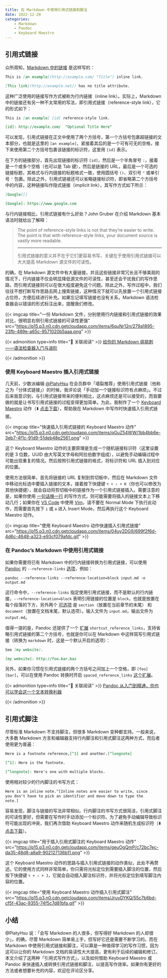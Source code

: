 ```yaml
---
title: 在 Markdown 中使用引用式链接和脚注
date: 2022-12-28
categories:
    - Markdown
    - Pandoc
    - Keyboard Maestro
---
```



## 引用式链接

众所周知，[Markdown 中的链接][103] 是这样写的：

[103]: https://daringfireball.net/projects/markdown/syntax#link

```markdown
This is [an example](http://example.com/ "Title") inline link.

[This link](http://example.net/) has no title attribute.
```

这种广泛使用的链接写作方式被称为行内链接（inline link）。实际上，Markdown 中的链接还有另一种不太常用的写法，即引用式链接（reference-style link），它的形式如下：

```markdown
This is [an example] [id] reference-style link.

[id]: http://example.com/  "Optional Title Here"
```

可以发现，引用式链接在正文中使用了两个方括号，第一个方括号包裹超链接的文本部分，也就是这里的 `[an example]`，紧接着其后的是一个可有可无的空格，接下来使用第二个方括号包裹该链接的标识符，这里用 `[id]` 表示。

在下方的链接部分，首先出现链接的标识符 `[id]`，然后是一个半角冒号 `:`，接着是一个或多个空格（也可以是 Tab 键），然后是链接的 URL，最后是一个可选的链接标题，其格式与行内链接的标题格式一致，使用圆括号 `()`、双引号 `"` 或单引号 `'` 包裹。除此之外，引用式链接还可以省略链接标识符，即省略第二个方括号中的内容，这种链接叫作隐式链接（implicit link），其写作方式如下所示：

```markdown
[Google][]

[Google]: https://www.google.com
```

与行内链接相比，引用式链接有什么好处？John Gruber 在介绍 Markdown 基本语法时就给出了解释：

> The point of reference-style links is not that they’re easier to write. The point is that with reference-style links, your document source is vastly more readable.
> 
> ---
> 
> 引用式链接的意义并不在于它们更容易书写，关键在于使用引用式链接可以大大提高 Markdown 源文件的可读性。

的确，在 Markdown 源文件中有大量链接，并且这些链接非常冗长且不够美观的情况下，行内链接不仅会明显降低源文件的可读性，甚至还会干扰我们的写作思路，而引用式链接则可以在很大程度避免这个问题。除此之外，写作过程中，我们往往不想打断写作思路去网上搜索链接，这种情况下就可以先放置一个引用式链接占位符，方便后续进行补充。如果忘记填写链接也没有关系，Markdown 语法检查器会以错误的形式标注出来，提醒我们修改。

{{< imgcap title="一份 Markdown 文件，分别使用行内链接和引用式链接的效果对比，很明显右侧引用式链接的可读性更强" src="https://p15.p3.n0.cdn.getcloudapp.com/items/6quNr12n/279a1895-23fb-489e-a65c-9571020b5aaa.png" >}}

{{< admonition type=info title="📖 关联阅读" >}}
[给你的 Markdown 挑挑刺——语法检查器入门与进阶][9F7]

[9F7]: https://sspai.com/prime/story/markdown-linter-a-primer
{{< /admonition >}}

### 使用 Keyboard Maestro 插入引用式链接

几天前，少数派编辑 [\@PlatyHsu][992] 在会员群中「墙裂推荐」使用引用式链接（他称之为「分体式链接」）的时候，我评论说「手动加一个链接标识符有点麻烦」。不过后来我意识到，与引用式链接带来的便利相比，这点麻烦还是可以接受的，而我要做的就是让书写引用式链接的过程变得更加简单。为此，我制作了一个 [Keyboard Maestro][896] 动作（⬇️ [点击下载][165]），帮助我在 Markdown 中写作时快速插入引用式链接。

[992]: https://sspai.com/u/platyhsu/updates

[896]: https://www.keyboardmaestro.com/

[165]: https://p15.p3.n0.cdn.getcloudapp.com/items/OAu2Q1mJ/fc7518c1-b6d8-46cc-973c-776fbbf69cde.kmmacros

{{< imgcap title="快速插入引用式链接的 Keyboard Maestro 动作" src="https://p15.p3.n0.cdn.getcloudapp.com/items/qGuZ54WW/1bb4bb6e-3eb7-4f1c-91d9-51deb48e2561.png" >}}

这个 Keyboard Maestro 动作的主要原理是生成一个随机链接标识符（这里设置的是 3 位数，UUID 由大写英文字母和阿拉伯数字组成），以避免手动编辑过程中可能出现重复的情况。然后按照引用式链接的格式，将标识符和 URL 插入到对应的位置。

使用方法很简单，首先将链接的 URL 复制到剪切板中，然后在 Markdown 文件中移动光标选中要插入链接的文本，接着按下快捷键 `⌥ + ⇧ + K`（你也可以修改为其他快捷键），就会自动将剪切板中的链接作为一个引用式链接插入。需要注意的是，如果你使用 [一句话换一行][5A9] 的写作方式，则可能需要将插入的链接文本上下移动几行；如果你在 [VS Code][297] 中使用 [Vim][33B]，请不要在 Normal Mode 下执行此动作，而需要首先按下 `i` 或 `a` 进入 Insert Mode，然后再执行这个 Keyboard Maestro 动作。

[5A9]: https://sspai.com/post/73957

[297]: https://code.visualstudio.com

[33B]: https://www.vim.org

{{< imgcap title="使用 Keyboard Maestro 动作快速插入引用式链接" src="https://p15.p3.n0.cdn.getcloudapp.com/items/04uy2DG9/699f2f6d-4d6c-4648-a323-e93cf079afdc.gif" >}}

### 在 Pandoc’s Markdown 中使用引用式链接

如果你需要将已有 Markdown 中的行内链接转换为引用式链接，可以使用 [Pandoc][4F0] 的 `--reference-links` [选项][58C]，例如：

[4F0]: https://pandoc.org

[58C]: https://pandoc.org/MANUAL.html#option--reference-links

```shell
pandoc --reference-links --reference-location=block input.md -o output.md
```

这行命令中，`--reference-links` 指定使用引用式链接，而不是默认的行内链接，`--reference-location=block` 表明引用链接的位置是 `block`，也就是放置在每个段落的下方，另外两个 [可选项][ECC] 是 `section`（放置在当前章节的末尾） 和 `document`（放置在文档末尾，默认选项）。输入文件为 `input.md`，输出文件为 `output.md`。

[ECC]: https://pandoc.org/MANUAL.html#option--reference-location

值得一提的是，Pandoc 还提供了一个 [扩展][DC4] `shortcut_reference_links`，支持省略引用式链接的第二个方括号，也就是你可以在 Markdown 中这样简写引用式链接（转换为 `markdown` 时，这是一个默认开启的选项）：

```markdown
See [my website].

[my website]: http://foo.bar.baz
```

[DC4]: https://pandoc.org/MANUAL.html#extension-shortcut_reference_links

另外，如果你习惯在引用式链接的两个方括号之间加上一个空格，即 `[foo] [bar]`，可以在使用 Pandoc 转换时开启 `spaced_reference_links` [这个扩展][D1A]。

[D1A]: https://pandoc.org/MANUAL.html#extension-spaced_reference_links

{{< admonition type=info title="📖 关联阅读" >}}
[Pandoc 从入门到精通，你也可以学会这一个文本转换利器][582]

[582]: https://sspai.com/post/77206
{{< /admonition >}}

## 引用式脚注

尽管标准 Markdown 不支持脚注，但很多 Markdown 变种都支持。一般来说，大多数 Markdown 方言和编辑器支持行内脚注和引用式脚注这两种方式，而后者使用更为普遍：

```markdown
Here is a footnote reference,[^1] and another.[^longnote]

[^1]: Here is the footnote.

[^longnote]: Here's one with multiple blocks.
```

使用相对较少的行内脚注的书写方式：

```markdown
Here is an inline note.^[Inline notes are easier to write, since
you don't have to pick an identifier and move down to type the
note.]
```

容易发现，脚注与链接的写法非常相似。行内脚注的书写方式很简洁，引用式脚注的可读性更好，但需要在写作时手动添加一个标识符。为了避免手动编辑导致标识符可能出现的冲突，我们再次借助 Keyboard Maestro 动作来随机生成标识符（⬇️ [点击下载][9C1]）。

[9C1]: https://p15.p3.n0.cdn.getcloudapp.com/items/JruyDYRv/585c8c91-e0b3-414d-bffc-b3c5b3042d07.kmmacros

{{< imgcap title="用于插入引用式脚注的 Keyboard Maestro 动作" src="https://p15.p3.n0.cdn.getcloudapp.com/items/geuOgQmP/c72bc7ec-da35-48d8-a8a9-902127136b11.png" >}}

这个 Keyboard Maestro 动作的思路与插入引用式链接的动作类似，此处不再赘述。它的使用方式同样非常简单，你只需将光标定位到需要插入脚注的位置，然后按下快捷键 `⌥ + ⇧ + J`，它就会自动插入脚注标识符，并将光标定位到填写脚注内容的位置。

{{< imgcap title="使用 Keyboard Maestro 动作插入引用式脚注" src="https://p15.p3.n0.cdn.getcloudapp.com/items/JruyDYKQ/55c7b6bd-cf5f-43ac-9355-74f5c7d81bfa.gif" >}}

## 小结

\@PlatyHsu 说：「会写 Markdown 的人很多，但写得好 Markdown 的人却很少」，的确，尽管 Markdown 简单易上手，但写好它还是需要不断学习的。而在 Markdown 中使用引用式链接和脚注，可以算是一种值得学习的写作习惯，因为这可以让你的 Markdown 文档的易读性大大提高，更有利于后续的编辑和修订。本文介绍了这两种「引用式写作方式」，以及如何借助 Keyboard Maestro 或 Pandoc 来快速插入或转换引用式链接和脚注，以提高写作效率。如果你有更好的方法或者想要补充的内容，欢迎在评论区分享。
